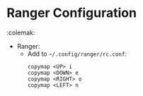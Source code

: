 # Ranger Configuration
:colemak:
* Ranger:
  * Add to `~/.config/ranger/rc.conf`:
    ```
    copymap <UP> i
    copymap <DOWN> e
    copymap <RIGHT> o
    copymap <LEFT> n
    ```
